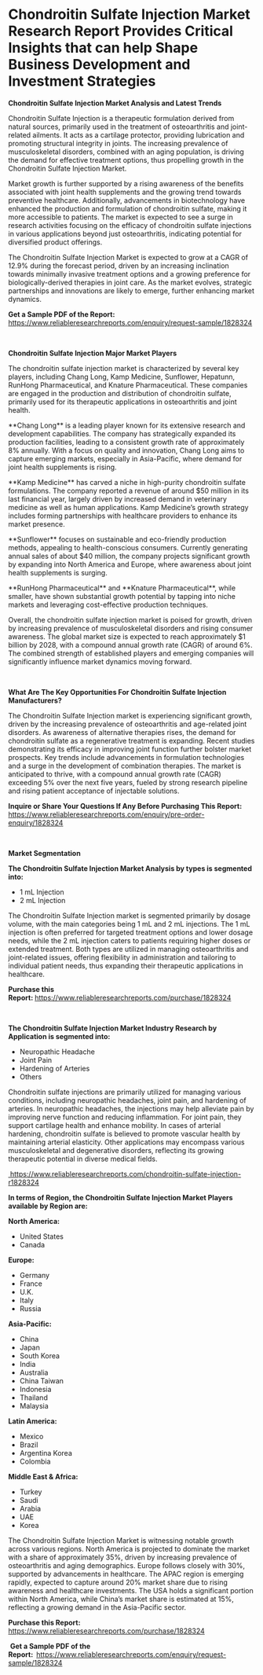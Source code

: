 <p><h1>Chondroitin Sulfate Injection Market Research Report Provides Critical Insights that can help Shape Business Development and Investment Strategies</h1></p><p><strong>Chondroitin Sulfate Injection Market Analysis and Latest Trends</strong></p>
<p><p>Chondroitin Sulfate Injection is a therapeutic formulation derived from natural sources, primarily used in the treatment of osteoarthritis and joint-related ailments. It acts as a cartilage protector, providing lubrication and promoting structural integrity in joints. The increasing prevalence of musculoskeletal disorders, combined with an aging population, is driving the demand for effective treatment options, thus propelling growth in the Chondroitin Sulfate Injection Market.</p><p>Market growth is further supported by a rising awareness of the benefits associated with joint health supplements and the growing trend towards preventive healthcare. Additionally, advancements in biotechnology have enhanced the production and formulation of chondroitin sulfate, making it more accessible to patients. The market is expected to see a surge in research activities focusing on the efficacy of chondroitin sulfate injections in various applications beyond just osteoarthritis, indicating potential for diversified product offerings.</p><p>The Chondroitin Sulfate Injection Market is expected to grow at a CAGR of 12.9% during the forecast period, driven by an increasing inclination towards minimally invasive treatment options and a growing preference for biologically-derived therapies in joint care. As the market evolves, strategic partnerships and innovations are likely to emerge, further enhancing market dynamics.</p></p>
<p><strong>Get a Sample PDF of the Report:&nbsp;</strong> <a href="https://www.reliableresearchreports.com/enquiry/request-sample/1828324?utm_campaign=3345&utm_medium=2&utm_source=Github&utm_content=ia&utm_term=19042025&utm_id=chondroitin-sulfate-injection">https://www.reliableresearchreports.com/enquiry/request-sample/1828324</a></p>
<p>&nbsp;</p>
<p><strong>Chondroitin Sulfate Injection Major Market Players</strong></p>
<p><p>The chondroitin sulfate injection market is characterized by several key players, including Chang Long, Kamp Medicine, Sunflower, Hepatunn, RunHong Pharmaceutical, and Knature Pharmaceutical. These companies are engaged in the production and distribution of chondroitin sulfate, primarily used for its therapeutic applications in osteoarthritis and joint health.</p><p>**Chang Long** is a leading player known for its extensive research and development capabilities. The company has strategically expanded its production facilities, leading to a consistent growth rate of approximately 8% annually. With a focus on quality and innovation, Chang Long aims to capture emerging markets, especially in Asia-Pacific, where demand for joint health supplements is rising.</p><p>**Kamp Medicine** has carved a niche in high-purity chondroitin sulfate formulations. The company reported a revenue of around $50 million in its last financial year, largely driven by increased demand in veterinary medicine as well as human applications. Kamp Medicine’s growth strategy includes forming partnerships with healthcare providers to enhance its market presence.</p><p>**Sunflower** focuses on sustainable and eco-friendly production methods, appealing to health-conscious consumers. Currently generating annual sales of about $40 million, the company projects significant growth by expanding into North America and Europe, where awareness about joint health supplements is surging.</p><p>**RunHong Pharmaceutical** and **Knature Pharmaceutical**, while smaller, have shown substantial growth potential by tapping into niche markets and leveraging cost-effective production techniques.</p><p>Overall, the chondroitin sulfate injection market is poised for growth, driven by increasing prevalence of musculoskeletal disorders and rising consumer awareness. The global market size is expected to reach approximately $1 billion by 2028, with a compound annual growth rate (CAGR) of around 6%. The combined strength of established players and emerging companies will significantly influence market dynamics moving forward.</p></p>
<p>&nbsp;</p>
<p><strong>What Are The Key Opportunities For Chondroitin Sulfate Injection Manufacturers?</strong></p>
<p><p>The Chondroitin Sulfate Injection market is experiencing significant growth, driven by the increasing prevalence of osteoarthritis and age-related joint disorders. As awareness of alternative therapies rises, the demand for chondroitin sulfate as a regenerative treatment is expanding. Recent studies demonstrating its efficacy in improving joint function further bolster market prospects. Key trends include advancements in formulation technologies and a surge in the development of combination therapies. The market is anticipated to thrive, with a compound annual growth rate (CAGR) exceeding 5% over the next five years, fueled by strong research pipeline and rising patient acceptance of injectable solutions.</p></p>
<p><strong>Inquire or Share Your Questions If Any Before Purchasing This Report:</strong> <a href="https://www.reliableresearchreports.com/enquiry/pre-order-enquiry/1828324?utm_campaign=3345&utm_medium=2&utm_source=Github&utm_content=ia&utm_term=19042025&utm_id=chondroitin-sulfate-injection">https://www.reliableresearchreports.com/enquiry/pre-order-enquiry/1828324</a></p>
<p>&nbsp;</p>
<p><strong>Market Segmentation</strong></p>
<p><strong>The Chondroitin Sulfate Injection Market Analysis by types is segmented into:</strong></p>
<p><ul><li>1 mL Injection</li><li>2 mL Injection</li></ul></p>
<p><p>The Chondroitin Sulfate Injection market is segmented primarily by dosage volume, with the main categories being 1 mL and 2 mL injections. The 1 mL injection is often preferred for targeted treatment options and lower dosage needs, while the 2 mL injection caters to patients requiring higher doses or extended treatment. Both types are utilized in managing osteoarthritis and joint-related issues, offering flexibility in administration and tailoring to individual patient needs, thus expanding their therapeutic applications in healthcare.</p></p>
<p><strong>Purchase this Report:&nbsp;</strong><a href="https://www.reliableresearchreports.com/purchase/1828324?utm_campaign=3345&utm_medium=2&utm_source=Github&utm_content=ia&utm_term=19042025&utm_id=chondroitin-sulfate-injection">https://www.reliableresearchreports.com/purchase/1828324</a></p>
<p>&nbsp;</p>
<p><strong>The Chondroitin Sulfate Injection Market Industry Research by Application is segmented into:</strong></p>
<p><ul><li>Neuropathic Headache</li><li>Joint Pain</li><li>Hardening of Arteries</li><li>Others</li></ul></p>
<p><p>Chondroitin sulfate injections are primarily utilized for managing various conditions, including neuropathic headaches, joint pain, and hardening of arteries. In neuropathic headaches, the injections may help alleviate pain by improving nerve function and reducing inflammation. For joint pain, they support cartilage health and enhance mobility. In cases of arterial hardening, chondroitin sulfate is believed to promote vascular health by maintaining arterial elasticity. Other applications may encompass various musculoskeletal and degenerative disorders, reflecting its growing therapeutic potential in diverse medical fields.</p></p>
<p><a href="https://www.reliableresearchreports.com/chondroitin-sulfate-injection-r1828324?utm_campaign=3345&utm_medium=2&utm_source=Github&utm_content=ia&utm_term=19042025&utm_id=chondroitin-sulfate-injection">&nbsp;https://www.reliableresearchreports.com/chondroitin-sulfate-injection-r1828324</a></p>
<p><strong>In terms of Region, the Chondroitin Sulfate Injection Market Players available by Region are:</strong></p>
<p>
    <p> <strong> North America: </strong>
        <ul>
            <li>United States</li>
            <li>Canada</li>
        </ul>
        </p> 
    <p> <strong> Europe: </strong>
        <ul>
            <li>Germany</li>
            <li>France</li>
            <li>U.K.</li>
            <li>Italy</li>
            <li>Russia</li>
        </ul>
        </p> 
    <p> <strong> Asia-Pacific: </strong>
        <ul>
            <li>China</li>
            <li>Japan</li>
            <li>South Korea</li>
            <li>India</li>
            <li>Australia</li>
            <li>China Taiwan</li>
            <li>Indonesia</li>
            <li>Thailand</li>
            <li>Malaysia</li>
        </ul>
        </p> 
    <p> <strong> Latin America: </strong>
        <ul>
            <li>Mexico</li>
            <li>Brazil</li>
            <li>Argentina Korea</li>
            <li>Colombia</li>
        </ul>
        </p> 
    <p> <strong> Middle East & Africa: </strong>
        <ul>
            <li>Turkey</li>
            <li>Saudi</li>
            <li>Arabia</li>
            <li>UAE</li>
            <li>Korea</li>
        </ul>
    </p>
    </p>
<p><p>The Chondroitin Sulfate Injection Market is witnessing notable growth across various regions. North America is projected to dominate the market with a share of approximately 35%, driven by increasing prevalence of osteoarthritis and aging demographics. Europe follows closely with 30%, supported by advancements in healthcare. The APAC region is emerging rapidly, expected to capture around 20% market share due to rising awareness and healthcare investments. The USA holds a significant portion within North America, while China’s market share is estimated at 15%, reflecting a growing demand in the Asia-Pacific sector.</p></p>
<p><strong>Purchase this Report: </strong><a href="https://www.reliableresearchreports.com/purchase/1828324?utm_campaign=3345&utm_medium=2&utm_source=Github&utm_content=ia&utm_term=19042025&utm_id=chondroitin-sulfate-injection">https://www.reliableresearchreports.com/purchase/1828324</a></p>
<p>&nbsp;<strong>Get a Sample PDF of the Report:&nbsp;&nbsp;</strong><a href="https://www.reliableresearchreports.com/enquiry/request-sample/1828324?utm_campaign=3345&utm_medium=2&utm_source=Github&utm_content=ia&utm_term=19042025&utm_id=chondroitin-sulfate-injection">https://www.reliableresearchreports.com/enquiry/request-sample/1828324</a></p>
<p><strong></strong></p>
<p><p></p><p></p><p></p></p>